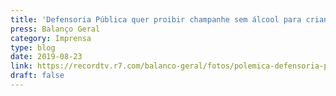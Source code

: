 ```yaml
---
title: 'Defensoria Pública quer proibir champanhe sem álcool para crianças'
press: Balanço Geral
category: Imprensa
type: blog
date: 2019-08-23
link: https://recordtv.r7.com/balanco-geral/fotos/polemica-defensoria-publica-quer-proibir-champanhe-sem-alcool-para-criancas-20102018#!/foto/6
draft: false
---
```

